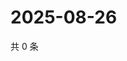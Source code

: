 # 2025-08-26

共 0 条

<!-- BEGIN ZHIHUQUESTIONS -->
<!-- 最后更新时间 Tue Aug 26 2025 12:14:49 GMT+0800 (China Standard Time) -->

<!-- END ZHIHUQUESTIONS -->
